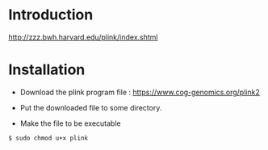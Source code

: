 # Introduction

<http://zzz.bwh.harvard.edu/plink/index.shtml>

# Installation

- Download the plink program file : <a href="https://www.cog-genomics.org/plink2" target="_blank"> https://www.cog-genomics.org/plink2 </a>

- Put the downloaded file to some directory.

- Make the file to be executable
```
$ sudo chmod u+x plink
```
